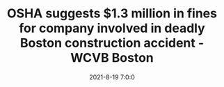 ---
"title": "OSHA suggests $1.3 million in fines for company involved in deadly Boston construction accident - WCVB Boston"
"date": "2021-8-19 7:0:0"
"feed_name": "GOOGLENEWSCONSTRUCTION"
"feed_website": "https://news.google.com/search?q=construction%2Bincident&hl=en-US&gl=US&ceid=US:en"
"feed_rss": "https://news.google.com/rss/search?q=construction%2Bincident&hl=en-US&gl=US&ceid=US:en"
"link": "https://www.wcvb.com/article/deadly-boston-contstruction-accident-osha-suggests-fine-for-company/37341593"
"file": "_posts/2021-1-1-f971a48f9f59b2f9ee1cb69fe9609c2f9ca220cf.md"
"accident": "1"
"drilling": "0"
---